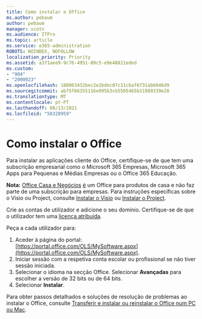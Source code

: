 ```yaml
---
title: Como instalar o Office
ms.author: pebaum
author: pebaum
manager: scotv
ms.audience: ITPro
ms.topic: article
ms.service: o365-administration
ROBOTS: NOINDEX, NOFOLLOW
localization_priority: Priority
ms.assetid: a371aee9-9c76-4951-89c5-e9e48811eded
ms.custom:
- "904"
- "2000023"
ms.openlocfilehash: 188063432bec2e1bdec07c11cbaf6731ab6046d9
ms.sourcegitcommit: ab75f66355116e995b3cb5505465b31989339e28
ms.translationtype: MT
ms.contentlocale: pt-PT
ms.lasthandoff: 08/13/2021
ms.locfileid: "58328959"
---
```

# <a name="how-to-install-office"></a>Como instalar o Office

Para instalar as aplicações cliente do Office, certifique-se de que tem uma subscrição empresarial como o Microsoft 365 Empresas, Microsoft 365 Apps para Pequenas e Médias Empresas ou o Office 365 Educação.
  
**Nota:** [Office Casa e Negócios](https://support.microsoft.com/office/28cbc8cf-1332-4f04-9123-9b660abb629e?wt.mc_id=Alchemy_ClientDIA) [é](https://support.microsoft.com/office/28cbc8cf-1332-4f04-9123-9b660abb629e?wt.mc_id=alchemy_clientdia) um Office para produtos de casa e não faz parte de uma subscrição para empresas. Para instruções específicas sobre o Visio ou Project, consulte [Instalar o Visio](https://support.microsoft.com/office/f98f21e3-aa02-4827-9167-ddab5b025710?wt.mc_id=Alchemy_ClientDIA) ou [Instalar o Project](https://support.microsoft.com/office/7059249b-d9fe-4d61-ab96-5c5bf435f281?wt.mc_id=Alchemy_ClientDIA).

Crie as contas de utilizador e adicione o seu domínio. Certifique-se de que o utilizador tem uma [licença atribuída](https://docs.microsoft.com/microsoft-365/admin/add-users/add-users).

Peça a cada utilizador para:

1. Aceder à página do portal: [https://portal.office.com/OLS/MySoftware.aspx](https://portal.office.com/OLS/MySoftware.aspx).
2. Iniciar sessão com a respetiva conta escolar ou profissional se não tiver sessão iniciada.
3. Selecionar o idioma na secção Office. Selecionar **Avançadas** para escolher a versão de 32 bits ou de 64 bits.
4. Selecionar **Instalar**.

Para obter passos detalhados e soluções de resolução de problemas ao instalar o Office, consulte [Transferir e instalar ou reinstalar o Office num PC ou Mac](https://support.office.com/article/4414eaaf-0478-48be-9c42-23adc4716658?wt.mc_id=Alchemy_ClientDIA).
